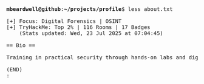 <pre>

<strong>mbeardwell@github</strong>:<strong>~/projects/profile</strong>$ less about.txt

[+] Focus: Digital Forensics | OSINT
[+] TryHackMe: Top 2% | 116 Rooms | 17 Badges
    (Stats updated: Wed, 23 Jul 2025 at 07:04:45)

== Bio ==

Training in practical security through hands-on labs and digital investigations.

(END)
:
</pre>
